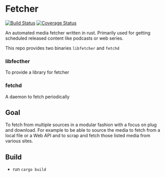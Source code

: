 # Fetcher

[![Build Status](https://travis-ci.org/zyphrus/fetcher.svg)](https://travis-ci.org/zyphrus/fetcher)
[![Coverage Status](https://coveralls.io/repos/zyphrus/fetcher/badge.svg)](https://coveralls.io/r/zyphrus/fetcher)

An automated media fetcher written in rust.
Primarily used for getting scheduled released content like
podcasts or web series.

This repo provides two binaries `libfetcher` and `fetchd`

### libfecther

To provide a library for fetcher

### fetchd

A daemon to fetch periodically

## Goal

To fetch from multiple sources in a modular fashion with a focus on plug and download.
For example to be able to source the media to fetch from a local file or a Web API
and to scrap and fetch those listed media from various sites.

## Build

- run `cargo build`
